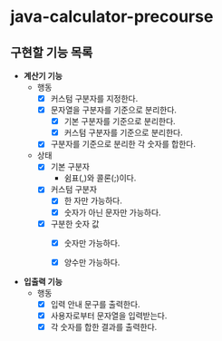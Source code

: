# java-calculator-precourse

## 구현할 기능 목록

- **계산기 기능**
    - 행동
        - [x] 커스텀 구분자를 지정한다.
        - [x] 문자열을 구분자를 기준으로 분리한다.
            - [x] 기본 구분자를 기준으로 분리한다.
            - [x] 커스텀 구분자를 기준으로 분리한다.
        - [x] 구분자를 기준으로 분리한 각 숫자를 합한다.
    - 상태
        - [x] 기본 구분자
            - 쉼표(,)와 콜론(;)이다.
        - [x] 커스텀 구분자
            - [x] 한 자만 가능하다.
            - [x] 숫자가 아닌 문자만 가능하다.
        - [x] 구분한 숫자 값
            - [x] 숫자만 가능하다.
            - [x] 양수만 가능하다.


- **입출력 기능**
    - 행동
        - [x] 입력 안내 문구를 출력한다.
        - [x] 사용자로부터 문자열을 입력받는다.
        - [x] 각 숫자를 합한 결과를 출력한다.
